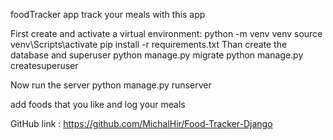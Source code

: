 foodTracker app
track your meals with this app 

First create and activate a virtual environment:
    python -m venv venv
    source venv\Scripts\activate
    pip install -r requirements.txt
Than create the database and superuser
    python manage.py migrate
    python manage.py createsuperuser

Now run the server
    python manage.py runserver

add foods that you like and log your meals


GitHub link : https://github.com/MichalHir/Food-Tracker-Django


